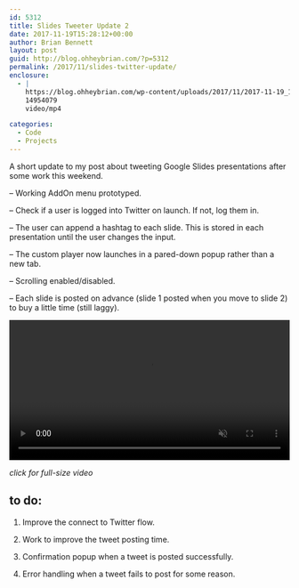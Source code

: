 ```yaml
---
id: 5312
title: Slides Tweeter Update 2
date: 2017-11-19T15:28:12+00:00
author: Brian Bennett
layout: post
guid: http://blog.ohheybrian.com/?p=5312
permalink: /2017/11/slides-twitter-update/
enclosure:
  - |
    https://blog.ohheybrian.com/wp-content/uploads/2017/11/2017-11-19_15-14-04.mp4
    14954079
    video/mp4

categories:
  - Code
  - Projects
---
```

A short update to my post about tweeting Google Slides presentations after some work this weekend.

&#8211; Working AddOn menu prototyped.

&#8211; Check if a user is logged into Twitter on launch. If not, log them in.

&#8211; The user can append a hashtag to each slide. This is stored in each presentation until the user changes the input.

&#8211; The custom player now launches in a pared-down popup rather than a new tab.

&#8211; Scrolling enabled/disabled.

&#8211; Each slide is posted on advance (slide 1 posted when you move to slide 2) to buy a little time (still laggy).

<a href="https://blog.ohheybrian.com/wp-content/uploads/2017/11/2017-11-19_15-14-04.mp4" target="_blank"><video style="width:100%; height:auto" autoplay loop muted><source src="https://blog.ohheybrian.com/wp-content/uploads/2017/11/2017-11-19_15-14-04.mp4" type="video/mp4" /></video></a>

_click for full-size video_

## to do:

1. Improve the connect to Twitter flow.

2. Work to improve the tweet posting time.

3. Confirmation popup when a tweet is posted successfully.

4. Error handling when a tweet fails to post for some reason.
